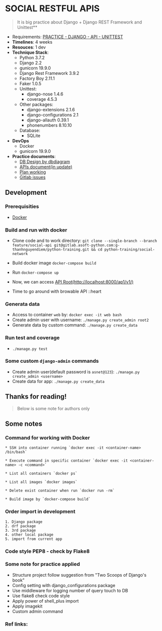 # SOCIAL RESTFUL APIS
> It is big practice about Django + Django REST Framework and Unittest**

* Requirements: [PRACTICE - DJANGO - API - UNITTEST](https://docs.google.com/document/d/1zaj7vE8861hcgg22QUiWob7yrMGNfZXzXWLtfE_AZos/)
* **Timelines**: 4 weeks
* **Resouces**: 1 dev
* **Technique Stack**:
    * Python 3.7.2
    * Django 2.2
    * gunicorn 19.9.0
    * Django Rest Framework 3.9.2
    * Factory Boy 2.11.1
    * Faker 1.0.5
    * Unittest:
        * django-nose 1.4.6
        * coverage 4.5.3
    * Other packages:
        * django-extensions 2.1.6
        * django-configurations 2.1
        * django-allauth 0.39.1
        * phonenumbers 8.10.10
    * Database:
        * SQLite
* **DevOps**
    * Docker
    * gunicorn 19.9.0
* **Practice documents**:
    * [DB Design by dbdiagram](https://dbdiagram.io/d/5cb9241af7c5bb70c72faf4f)
    * [APIs document(in update)](https://docs.google.com/document/d/1GcA_KXxNuVr8zGKdpvYw30TxwTpwKOLAm_w4Aq1dRns/edit?usp=sharing)
    * [Plan working](https://docs.google.com/document/d/1xDg6gGfiOFKP17FJ-7Oi0KtV5J7HoAS29Xfg1f7i8MY/edit?usp=sharing)
    * [Gitlab issues](https://gitlab.asoft-python.com/g-thanhnguyendiem/python-training/issues)

## Development

### Prerequisities
- [Docker](https://docs.docker.com/docker-for-mac/install/)

### Build and run with docker
* Clone code and to work directory: `git clone --single-branch --branch feature/social-api git@gitlab.asoft-python.com:g-thanhnguyendiem/python-training.git && cd python-training/social-network`

* Build docker image `docker-compose build`
* Run `docker-compose up`
* Now, we can access [API Root(http://localhost:8000/ap1/v1/)](http://localhost:8000/ap1/v1/)
* Time to go around with browable API ::heart

### Generata data
* Access to container `web` by: `docker exec -it web bash`
* Create admin user with username: `./manage.py create_admin root2`
* Generate data by custom command: `./manage.py create_data`

### Run test and coverage

* `./manage.py test`

### Some custom `django-admin` commands
* Create admin user(default password is `asnet@123`): `./manage.py create_admin <username>`
* Create data for app: `./manage.py create_data`

## **Thanks for reading**!

> Below is some note for authors only
## Some notes
### Command for working with Docker

    * SSH into container running `docker exec -it <container-name> /bin/bash`

    * Execute command in specific container `docker exec -it <container-name> -c <command>`

    * List all containers `docker ps`

    * List all images `docker images`

    * Delete exist container when run `docker run -rm`

    * Build image by `docker-compose build`

### Order import in development
    1. Django package
    2. drf package
    3. 3rd package
    4. other local package
    5. import from current app

### Code style PEP8 - check by Flake8

### Some note for practice applied
- Structure project follow suggestion from "Two Scoops of Django's book"
- Config setting with django_configurations package
- Use middleware for logging number of query touch to DB
- Use flake8 check code style
- Apply power of shell_plus import
- Apply imagekit
- Custom admin command

### Ref links:
